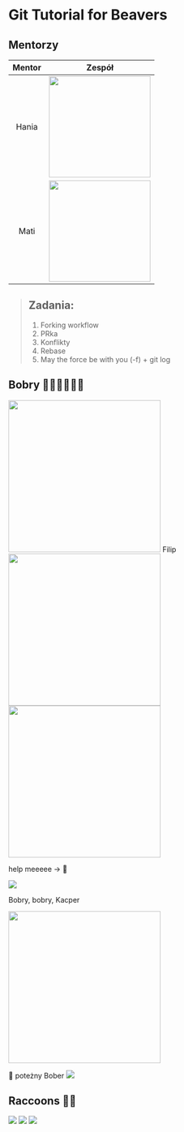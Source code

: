 # Git Tutorial for Beavers

## Mentorzy
|  Mentor  |                                                                                                                       Zespół                                                                                                                        |
|:--------:|:---------------------------------------------------------------------------------------------------------------------------------------------------------------------------------------------------------------------------------------------------:|
|  Hania   |                                                                                <img src="https://jackyzhen.github.io/rust-vs-go-slides/strongGopher.png" width="200">                                                                                | 
|   Mati   |      <img src="https://www.al.com/resizer/x0sDT9S7MVuLoZdAckv4GYrEay8=/1280x0/smart/advancelocal-adapter-image-uploads.s3.amazonaws.com/image.al.com/home/bama-media/width2048/img/entertainment_impact/photo/22643993-large.jpg" width="200">      |

>## Zadania:
>1. Forking workflow
>2. PRka
>3. Konflikty 
>4. Rebase 
>5. May the force be with you (-f) + git log

## Bobry 🦫🦫🦫🦫🦫🦫
<img src="https://i.gifer.com/IHh.gif" width="300">
Filip
<img src="https://i.gifer.com/IHh.gif" width="300">                                                                          
<img src="https://upload.wikimedia.org/wikipedia/commons/thumb/6/6b/American_Beaver.jpg/358px-American_Beaver.jpg" width="300" >

help meeeee -> 🦫


![](https://www.wykop.pl/cdn/c3201142/comment_lxnsonPCJljMTN05VDVZHtwVxNRngeMs,w400.jpg)



Bobry, bobry, Kacper

<img src="https://upload.wikimedia.org/wikipedia/commons/6/6b/American_Beaver.jpg" width="300">

🦫 poteżny Bober
![](https://memegenerator.net/img/instances/68054530.jpg)

## **Raccoons 🦝🦝**
![](https://www.boredpanda.com/blog/wp-content/uploads/2022/04/raccoon-memes-instagram-624ae8c78c21d__700.jpg)
![](https://i.pinimg.com/736x/7c/14/ae/7c14ae9a7164c6db3ba85ef8abf7a9c4.jpg)
![](https://static.fajnyzwierzak.pl/media/uploads/media_image/original/wpis/2291/cena-szopa-pracza.jpg)